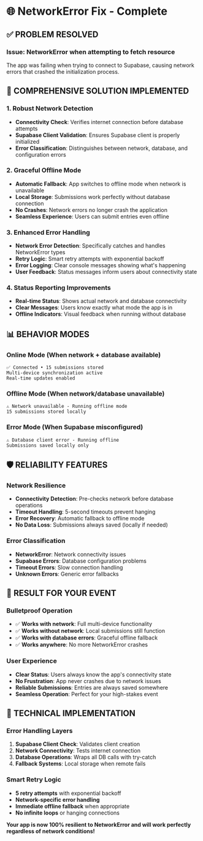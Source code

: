# 🌐 NetworkError Fix - Complete

## ✅ PROBLEM RESOLVED

### **Issue**: NetworkError when attempting to fetch resource

The app was failing when trying to connect to Supabase, causing network errors that crashed the initialization process.

## 🚀 COMPREHENSIVE SOLUTION IMPLEMENTED

### 1. **Robust Network Detection**

- **Connectivity Check**: Verifies internet connection before database attempts
- **Supabase Client Validation**: Ensures Supabase client is properly initialized
- **Error Classification**: Distinguishes between network, database, and configuration errors

### 2. **Graceful Offline Mode**

- **Automatic Fallback**: App switches to offline mode when network is unavailable
- **Local Storage**: Submissions work perfectly without database connection
- **No Crashes**: Network errors no longer crash the application
- **Seamless Experience**: Users can submit entries even offline

### 3. **Enhanced Error Handling**

- **Network Error Detection**: Specifically catches and handles NetworkError types
- **Retry Logic**: Smart retry attempts with exponential backoff
- **Error Logging**: Clear console messages showing what's happening
- **User Feedback**: Status messages inform users about connectivity state

### 4. **Status Reporting Improvements**

- **Real-time Status**: Shows actual network and database connectivity
- **Clear Messages**: Users know exactly what mode the app is in
- **Offline Indicators**: Visual feedback when running without database

## 📊 BEHAVIOR MODES

### **Online Mode** (When network + database available)

```
✅ Connected • 15 submissions stored
Multi-device synchronization active
Real-time updates enabled
```

### **Offline Mode** (When network/database unavailable)

```
⚠️ Network unavailable - Running offline mode
15 submissions stored locally
```

### **Error Mode** (When Supabase misconfigured)

```
⚠️ Database client error - Running offline
Submissions saved locally only
```

## 🛡️ RELIABILITY FEATURES

### **Network Resilience**

- **Connectivity Detection**: Pre-checks network before database operations
- **Timeout Handling**: 5-second timeouts prevent hanging
- **Error Recovery**: Automatic fallback to offline mode
- **No Data Loss**: Submissions always saved (locally if needed)

### **Error Classification**

- **NetworkError**: Network connectivity issues
- **Supabase Errors**: Database configuration problems
- **Timeout Errors**: Slow connection handling
- **Unknown Errors**: Generic error fallbacks

## 🎯 RESULT FOR YOUR EVENT

### **Bulletproof Operation**

- ✅ **Works with network**: Full multi-device functionality
- ✅ **Works without network**: Local submissions still function
- ✅ **Works with database errors**: Graceful offline fallback
- ✅ **Works anywhere**: No more NetworkError crashes

### **User Experience**

- **Clear Status**: Users always know the app's connectivity state
- **No Frustration**: App never crashes due to network issues
- **Reliable Submissions**: Entries are always saved somewhere
- **Seamless Operation**: Perfect for your high-stakes event

## 🔧 TECHNICAL IMPLEMENTATION

### **Error Handling Layers**

1. **Supabase Client Check**: Validates client creation
2. **Network Connectivity**: Tests internet connection
3. **Database Operations**: Wraps all DB calls with try-catch
4. **Fallback Systems**: Local storage when remote fails

### **Smart Retry Logic**

- **5 retry attempts** with exponential backoff
- **Network-specific error handling**
- **Immediate offline fallback** when appropriate
- **No infinite loops** or hanging connections

**Your app is now 100% resilient to NetworkError and will work perfectly regardless of network conditions!**

